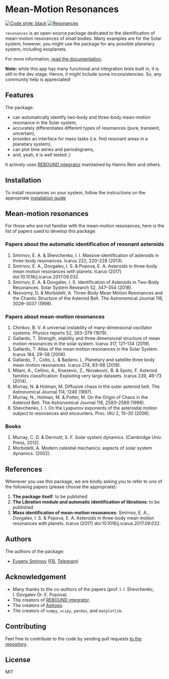 # Mean-Motion Resonances

[![Code style: black](https://img.shields.io/badge/code%20style-black-000000.svg)](https://github.com/psf/black)
[![Resonances](https://github.com/smirik/resonances/actions/workflows/ci.yml/badge.svg?branch=main)](https://github.com/smirik/resonances/actions/workflows/ci.yml)

`resonances` is an open-source package dedicated to the identification of mean-motion resonances of small bodies. Many examples are for the Solar system; however, you might use the package for any possible planetary system, including exoplanets.

For more information, [read the documentation](https://smirik.github.io/resonances/).

**Note:** while this app has many functional and integration tests built in, it is still in the dev stage. Hence, it might include some inconsistencies. So, any community help is appreciated!

## Features

The package:

- can automatically identify two-body and three-body mean-motion resonance in the Solar system,
- accurately differentiates different types of resonances (pure, transient, uncertain),
- provides an interface for mass tasks (i.e. find resonant areas in a planetary system),
- can plot time series and periodograms,
- and, yeah, it is well tested ;)

It actively uses [REBOUND integrator](https://rebound.readthedocs.io) maintained by Hanno Rein and others.

## Installation

To install resonances on your system, follow the instructions on the appropriate [installation guide](https://smirik.github.io/resonances/install/)

## Mean-motion resonances

For those who are not familiar with the mean-motion resonances, here is the list of papers used to develop this package:

### Papers about the automatic identification of resonant asteroids

1. Smirnov, E. A. & Shevchenko, I. I. Massive identification of asteroids in three-body resonances. Icarus 222, 220–228 (2013).
1. Smirnov, E. A., Dovgalev, I. S. & Popova, E. A. Asteroids in three-body mean motion resonances with planets. Icarus (2017) doi:10.1016/j.icarus.2017.09.032.
1. Smirnov, E. A. & Dovgalev, I. S. Identification of Asteroids in Two-Body Resonances. Solar System Research 52, 347–354 (2018).
1. Nesvorný, D. & Morbidelli, A. Three-Body Mean Motion Resonances and the Chaotic Structure of the Asteroid Belt. The Astronomical Journal 116, 3029–3037 (1998).

### Papers about mean-motion resonances

1. Chirikov, B. V. A universal instability of many-dimensional oscillator systems. Physics reports 52, 263–379 (1979).
1. Gallardo, T. Strength, stability and three dimensional structure of mean motion resonances in the solar system. Icarus 317, 121–134 (2019).
1. Gallardo, T. Atlas of the mean motion resonances in the Solar System. Icarus 184, 29–38 (2006).
1. Gallardo, T., Coito, L. & Badano, L. Planetary and satellite three body mean motion resonances. Icarus 274, 83–98 (2016).
1. Milani, A., Cellino, A., Knezevic, Z., Novaković, B. & Spoto, F. Asteroid families classification: Exploiting very large datasets. Icarus 239, 46–73 (2014).
1. Murray, N. & Holman, M. Diffusive chaos in the outer asteroid belt. The Astronomical Journal 114, 1246 (1997).
1. Murray, N., Holman, M. & Potter, M. On the Origin of Chaos in the Asteroid Belt. The Astronomical Journal 116, 2583–2589 (1998).
1. Shevchenko, I. I. On the Lyapunov exponents of the asteroidal motion subject to resonances and encounters. Proc. IAU 2, 15–30 (2006).

### Books

1. Murray, C. D. & Dermott, S. F. Solar system dynamics. (Cambridge Univ. Press, 2012).
1. Morbidelli, A. Modern celestial mechanics: aspects of solar system dynamics. (2002).

## References

Whenever you use this package, we are kindly asking you to refer to one of the following papers (please choose the appropriate):

1. **The package itself**: to be published
1. **The Libration module and automatic identification of librations**: to be published
1. **Mass identification of mean-motion resonances:** Smirnov, E. A., Dovgalev, I. S. & Popova, E. A. Asteroids in three-body mean motion resonances with planets. Icarus (2017) doi:10.1016/j.icarus.2017.09.032.

## Authors

The authors of the package:

- [Evgeny Smirnov](https://github.com/smirik) ([FB](https://facebook.com/smirik), [Telegram](https://t.me/smirik))

## Acknowledgement

- Many thanks to the co-authors of the papers (prof. I. I. Shevchenko, I. Dovgalev Dr. E. Popova).
- The creators of [REBOUND integrator](https://rebound.readthedocs.io).
- The creators of [Astropy](http://astropy.org).
- The creators of `numpy`, `scipy`, `pandas`, and `matplotlib`.

## Contributing

Feel free to contribute to the code by sending pull requests [to the repository](https://github.com/smirik/resonances).

## License

MIT
